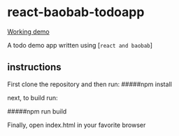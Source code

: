 # react-baobab-todoapp

[Working demo](https://dl.dropboxusercontent.com/???/index.html)

A todo demo app written using [`react and baobab`]

## instructions

First clone the repository and then run:
#####npm install

next, to build run:

#####npm run build

Finally, open index.html in your favorite browser
